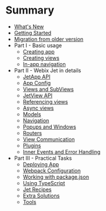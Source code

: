 # Summary

* [What's New](whats_new.md)
* [Getting Started](start.md)
* [Migration from older version](migration.md)
* Part I - Basic usage
  * [Creating app](basic/app.md)
  * [Creating views](basic/views.md)
  * [In-app navigation](basic/navigation.md)
* Part II - Webix Jet in details
  * [JetApp API](details/app.md)
  * [App Config](details/app_config.md)
  * [Views and SubViews](details/subviews.md)
  * [JetView API](details/views.md)
  * [Referencing views](details/referencing.md)
  * [Async views](details/async.md)
  * [Models](details/models.md)
  * [Navigation](details/navigation.md)
  * [Popups and Windows](details/popups.md)
  * [Routers](details/routers.md)
  * [View Communication](details/events.md)
  * [Plugins](details/plugins.md)
  * [Inner Events and Error Handling](details/inner_events.md)
* Part III - Practical Tasks
  * [Deploying App](practice/deploy.md)
  * [Webpack Configuration](practice/webpackconfig.md)
  * [Working with package.json](practice/packjson.md)
  * [Using TypeScript](practice/typescript.md)
  * [Jet Recipes](practice/recipes.md)
  * [Extra Solutions](practice/unrecommended.md)
  * [Tools](practice/tools.md)

